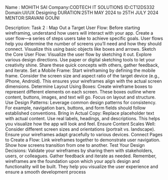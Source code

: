 Name : MOHITH SAI
Company:CODTECH IT SOLUTIONS
ID:CT12DS332
Domain:UI/UX Designing
DURATION:25TH MAY 2024 to 25TH JULY 2024
MENTOR:SRAVANI GOUNI

Description:
Task 2 :
Map Out a Target User Flow:
Before starting wireframing, understand how users will interact with your app. Create a user flow—a series of steps users take to achieve specific goals. User flows help you determine the number of screens you’ll need and how they should connect. Visualize this using basic objects like boxes and arrows.
Sketch the Core User Flow:
Visualize the user flow by sketching it out. Explore various design directions. Use paper or digital sketching tools to let your creativity shine. Share these quick concepts with others, gather feedback, and iterate.
Set a Mobile Frame:
Start wireframing by defining the mobile frame. Consider the screen size and aspect ratio of the target device (e.g., iPhone, Android). This ensures your wireframes align with the actual screen dimensions.
Determine Layout Using Boxes:
Create wireframe boxes to represent different elements on each screen. These boxes outline where content, buttons, images, and text will go. Focus on layout and structure.
Use Design Patterns:
Leverage common design patterns for consistency. For example, navigation bars, buttons, and form fields should follow established conventions.
Bring in Actual Copy:
Replace placeholder text with actual content. Use real labels, headings, and descriptions. This helps you visualize how the app will look and feel.
Ensure Content Scales Well:
Consider different screen sizes and orientations (portrait vs. landscape). Ensure your wireframes adapt gracefully to various devices.
Connect Pages to Create a Flow:
Link wireframes together to demonstrate user navigation. Show how screens transition from one to another.
Test Your Design Decisions:
Validate your wireframes by sharing them with stakeholders, users, or colleagues. Gather feedback and iterate as needed.
Remember, wireframes are the foundation upon which your app’s design and functionality will be built. They help you visualize the user experience and ensure a smooth development process
